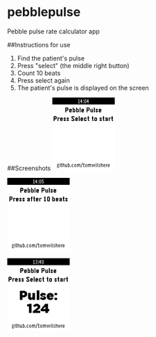 pebblepulse
===========

Pebble pulse rate calculator app

##Instructions for use

1. Find the patient's pulse 
2. Press "select" (the middle right button)
3. Count 10 beats
4. Press select again
5. The patient's pulse is displayed on the screen

##Screenshots
![](screenshots/1.png)

![](screenshots/2.png)

![](screenshots/3.png)
